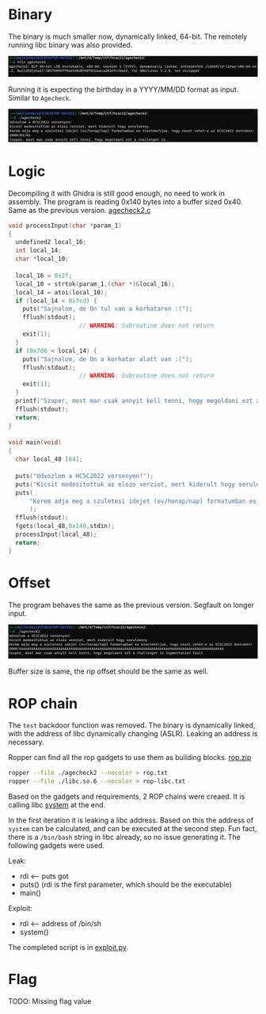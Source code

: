 # Binary

The binary is much smaller now, dynamically linked, 64-bit. The remotely running libc binary was also provided.

![](screenshots/1.png)

Running it is expecting the birthday in a YYYY/MM/DD format as input. Similar to `Agecheck`.

![](screenshots/2.png)

# Logic

Decompiling it with Ghidra is still good enough, no need to work in assembly. The program is reading 0x140 bytes into a buffer sized 0x40. Same as the previous version. [agecheck2.c](workdir/agecheck2.c)

```c
void processInput(char *param_1)
{
  undefined2 local_16;
  int local_14;
  char *local_10;
  
  local_16 = 0x2f;
  local_10 = strtok(param_1,(char *)&local_16);
  local_14 = atoi(local_10);
  if (local_14 < 0x7cd) {
    puts("Sajnalom, de On tul van a korhataron :(");
    fflush(stdout);
                    // WARNING: Subroutine does not return
    exit(1);
  }
  if (0x7d6 < local_14) {
    puts("Sajnalom, de On a korhatar alatt van :(");
    fflush(stdout);
                    // WARNING: Subroutine does not return
    exit(1);
  }
  printf("Szuper, most mar csak annyit kell tenni, hogy megoldani ezt a challenget is.");
  fflush(stdout);
  return;
}

void main(void)
{
  char local_48 [64];
  
  puts("Udvozlom a HCSC2022 versenyen!");
  puts("Kicsit modositottuk az elozo verziot, mert kiderult hogy serulekeny.");
  puts(
      "Kerem adja meg a szuletesi idejet (ev/honap/nap) formatumban es kiertekeljuk, hogy reszt vehet-e az ECSC2022 dontoben!"
      );
  fflush(stdout);
  fgets(local_48,0x140,stdin);
  processInput(local_48);
  return;
}

```
# Offset

The program behaves the same as the previous version. Segfault on longer input.

![](screenshots/3.png)

Buffer size is same, the rip offset should be the same as well.

# ROP chain

The `test` backdoor function was removed. The binary is dynamically linked, with the address of libc dynamically changing (ASLR). Leaking an address is necessary.

Ropper can find all the rop gadgets to use them as building blocks. [rop.zip](workdir/rop.zip)

```bash
ropper --file ./agecheck2 --nocolor > rop.txt
ropper --file ./libc.so.6 --nocolor > rop-libc.txt
```

Based on the gadgets and requirements, 2 ROP chains were creaed. It is calling libc [system](https://cplusplus.com/reference/cstdlib/system/) at the end. 

In the first iteration it is leaking a libc address. Based on this the address of `system` can be calculated, and can be executed at the second step. Fun fact, there is a `/bin/bash` string in libc already, so no issue generating it. The following gadgets were used.

Leak:
 - rdi <-- puts got
 - puts() (rdi is the first parameter, which should be the executable)
 - main()
 
Exploit:
 - rdi <-- address of /bin/sh
 - system()

The completed script is in [exploit.py](workdir/exploit.py).

# Flag
TODO: Missing flag value